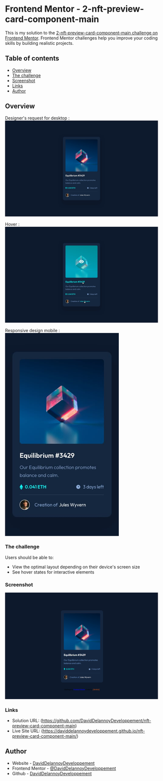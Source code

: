 # Frontend Mentor - 2-nft-preview-card-component-main

This is my solution to the [2-nft-preview-card-component-main challenge on Frontend Mentor](https://www.frontendmentor.io/challenges/nft-preview-card-component-SbdUL_w0U/hub/nft-preview-card-component-P2vm2l6obX). Frontend Mentor challenges help you improve your coding skills by building realistic projects.

## Table of contents

- [Overview](#overview)
- [The challenge](#the-challenge)
- [Screenshot](#screenshot)
- [Links](#links)
- [Author](#author)

## Overview

Designer's request for desktop :
![](./design/desktop-design.jpg)

Hover :
![](./design/active-states.jpg)

Responsive design mobile :
![](./design/mobile-design.jpg)

### The challenge

Users should be able to:

- View the optimal layout depending on their device's screen size
- See hover states for interactive elements

### Screenshot

![](./design/screenshot.png)

### Links

- Solution URL: (https://github.com/DavidDelannoyDeveloppement/nft-preview-card-component-main)
- Live Site URL: (https://daviddelannoydeveloppement.github.io/nft-preview-card-component-main/)

## Author

- Website - [DavidDelannoyDeveloppement](https://daviddelannoydeveloppement.github.io/DDD/index.html)
- Frontend Mentor - [@DavidDelannoyDeveloppement](https://www.frontendmentor.io/profile/DavidDelannoyDeveloppement)
- Github - [DavidDelannoyDeveloppement](https://github.com/DavidDelannoyDeveloppement)
